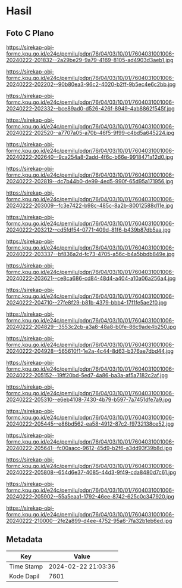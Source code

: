 # Hasil

## Foto C Plano

https://sirekap-obj-formc.kpu.go.id/e24c/pemilu/pdpr/76/04/03/10/01/7604031001006-20240222-201832--2a29be29-9a79-4169-8105-ad4903d3aeb1.jpg

https://sirekap-obj-formc.kpu.go.id/e24c/pemilu/pdpr/76/04/03/10/01/7604031001006-20240222-202202--90b80ea3-96c2-4020-b2ff-9b5ec4e6c2bb.jpg

https://sirekap-obj-formc.kpu.go.id/e24c/pemilu/pdpr/76/04/03/10/01/7604031001006-20240222-202332--bce89ad0-d526-426f-8949-4ab8862f545f.jpg

https://sirekap-obj-formc.kpu.go.id/e24c/pemilu/pdpr/76/04/03/10/01/7604031001006-20240222-202520--a7707a05-a70b-46f5-9f99-c4bd5a645224.jpg

https://sirekap-obj-formc.kpu.go.id/e24c/pemilu/pdpr/76/04/03/10/01/7604031001006-20240222-202640--9ca254a8-2add-4f6c-b66e-9918471a12d0.jpg

https://sirekap-obj-formc.kpu.go.id/e24c/pemilu/pdpr/76/04/03/10/01/7604031001006-20240222-202819--dc7b44b0-de99-4ed5-990f-65d95a171956.jpg

https://sirekap-obj-formc.kpu.go.id/e24c/pemilu/pdpr/76/04/03/10/01/7604031001006-20240222-203009--fc3e7422-b98c-485c-8a2b-80012588d11e.jpg

https://sirekap-obj-formc.kpu.go.id/e24c/pemilu/pdpr/76/04/03/10/01/7604031001006-20240222-203212--cd5fdf54-0771-409d-81f6-b439b87db5aa.jpg

https://sirekap-obj-formc.kpu.go.id/e24c/pemilu/pdpr/76/04/03/10/01/7604031001006-20240222-203337--bf836a2d-fc73-4705-a56c-b4a5bbdb849e.jpg

https://sirekap-obj-formc.kpu.go.id/e24c/pemilu/pdpr/76/04/03/10/01/7604031001006-20240222-203621--ce8ca686-cd84-48d4-a404-a10a06a256a4.jpg

https://sirekap-obj-formc.kpu.go.id/e24c/pemilu/pdpr/76/04/03/10/01/7604031001006-20240222-204710--27fe8f29-b81b-4379-bbb4-17f1fe5ae2f0.jpg

https://sirekap-obj-formc.kpu.go.id/e24c/pemilu/pdpr/76/04/03/10/01/7604031001006-20240222-204829--3553c2cb-a3a8-48a8-b0fe-86c9ade4b250.jpg

https://sirekap-obj-formc.kpu.go.id/e24c/pemilu/pdpr/76/04/03/10/01/7604031001006-20240222-204928--565610f1-1e2a-4c44-8d63-b376ae7dbd44.jpg

https://sirekap-obj-formc.kpu.go.id/e24c/pemilu/pdpr/76/04/03/10/01/7604031001006-20240222-205152--19ff20bd-5ed7-4a86-ba3a-af5a7182c2af.jpg

https://sirekap-obj-formc.kpu.go.id/e24c/pemilu/pdpr/76/04/03/10/01/7604031001006-20240222-205310--e6eb4108-7430-4b79-b597-7a7451dfe7a9.jpg

https://sirekap-obj-formc.kpu.go.id/e24c/pemilu/pdpr/76/04/03/10/01/7604031001006-20240222-205445--e86bd562-ea58-4912-87c2-f9732138ce52.jpg

https://sirekap-obj-formc.kpu.go.id/e24c/pemilu/pdpr/76/04/03/10/01/7604031001006-20240222-205641--fc00aacc-9612-45d9-b2f6-a3dd93f39b8d.jpg

https://sirekap-obj-formc.kpu.go.id/e24c/pemilu/pdpr/76/04/03/10/01/7604031001006-20240222-205808--654d6e37-4085-44d3-9f49-cda8480d7c61.jpg

https://sirekap-obj-formc.kpu.go.id/e24c/pemilu/pdpr/76/04/03/10/01/7604031001006-20240222-205902--55a5eaa1-1792-46ee-8742-625c0c347920.jpg

https://sirekap-obj-formc.kpu.go.id/e24c/pemilu/pdpr/76/04/03/10/01/7604031001006-20240222-210000--2fe2a899-d4ee-4752-95a6-7fa32b1eb6ed.jpg


## Metadata

| Key        | Value               |
| ---------- | ------------------- |
| Time Stamp | 2024-02-22 21:03:36 |
| Kode Dapil | 7601                |



